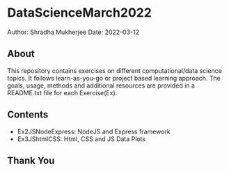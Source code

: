 # DataScienceMarch2022
Author: Shradha Mukherjee
Date: 2022-03-12

## About
This repository contains exercises on different computational/data science
topics. It follows learn-as-you-go or project based learning approach. The
goals, usage, methods and additional resources are provided in a README.txt
file for each Exercise(Ex).

## Contents
* Ex2JSNodeExpress: NodeJS and Express framework
* Ex3JShtmlCSS: Html, CSS and JS Data Plots

## Thank You
